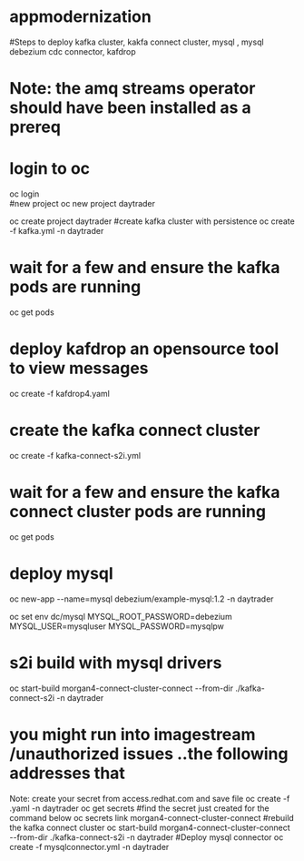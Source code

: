 # appmodernization

#Steps to deploy kafka cluster, kakfa connect cluster, mysql , mysql debezium cdc connector, kafdrop
# Note: the amq streams operator should have been installed as a prereq 
# login to oc
oc login  
#new project
oc new project daytrader

oc create project daytrader
#create kafka cluster with persistence
oc create -f kafka.yml  -n daytrader
# wait for a few and ensure the kafka pods are running
 oc get pods
# deploy kafdrop an opensource tool to view messages
oc create -f kafdrop4.yaml
# create the kafka connect cluster
oc create -f kafka-connect-s2i.yml
# wait for a few and ensure the kafka connect cluster pods are running
 oc get pods
# deploy mysql
oc new-app --name=mysql debezium/example-mysql:1.2 -n daytrader

oc set env dc/mysql MYSQL_ROOT_PASSWORD=debezium  MYSQL_USER=mysqluser MYSQL_PASSWORD=mysqlpw
# s2i build with mysql drivers
  oc start-build morgan4-connect-cluster-connect --from-dir ./kafka-connect-s2i -n daytrader
  # you might run into imagestream /unauthorized issues ..the following addresses that
  Note: create your secret from access.redhat.com and save file
oc create -f <your secret file>.yaml -n daytrader
oc get secrets
#find the secret just created for the command below
 oc secrets link morgan4-connect-cluster-connect <your pull secret name>
#rebuild the kafka connect cluster
oc start-build morgan4-connect-cluster-connect --from-dir ./kafka-connect-s2i -n daytrader
#Deploy mysql connector
oc create -f mysqlconnector.yml -n daytrader
